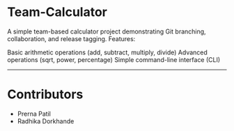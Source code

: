 # Team-Calculator
A simple team-based calculator project demonstrating Git branching, collaboration, and release tagging. Features:

Basic arithmetic operations (add, subtract, multiply, divide)
Advanced operations (sqrt, power, percentage)
Simple command-line interface (CLI)

----------------------------------------------------
# Contributors
 - Prerna Patil
 - Radhika Dorkhande
